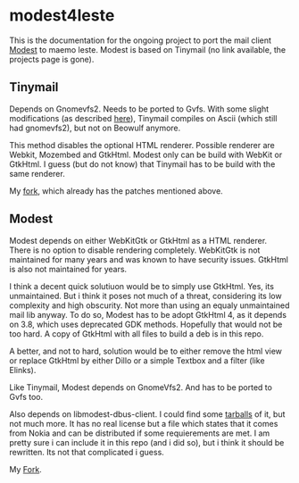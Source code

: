 # modest4leste

This is the documentation for the ongoing project to port the mail client [Modest](https://github.com/lexborisov/Modest) to maemo leste. Modest is based on Tinymail (no link available, the projects page is gone).

## Tinymail

Depends on Gnomevfs2. Needs to be ported to Gvfs. With some slight modifications (as described [here](https://github.com/maemo-leste/bugtracker/issues/207)), Tinymail compiles on Ascii (which still had gnomevfs2), but not on Beowulf anymore.

This method disables the optional HTML renderer. Possible renderer are Webkit, Mozembed and GtkHtml. Modest only can be build with WebKit or GtkHtml. I guess (but do not know) that Tinymail has to be build with the same renderer.

My [fork](https://github.com/0mark/tinymail), which already has the patches mentioned above.

## Modest

Modest depends on either WebKitGtk or GtkHtml as a HTML renderer. There is no option to disable rendering completely. WebKitGtk is not maintained for many years and was known to have security issues. GtkHtml is also not maintained for years. 

I think a decent quick solutiuon would be to simply use GtkHtml. Yes, its unmaintained. But i think it poses not much of a threat, considering its low complexity and high obscurity. Not more than using an equaly unmaintained mail lib anyway. To do so, Modest has to be adopt GtkHtml 4, as it depends on 3.8, which uses deprecated GDK methods. Hopefully that would not be too hard. A copy of GtkHtml with all files to build a deb is in this repo.

A better, and not to hard, solution would be to either remove the html view or replace GtkHtml by either Dillo or a simple Textbox and a filter (like Elinks).

Like Tinymail, Modest depends on GnomeVfs2. And has to be ported to Gvfs too.

Also depends on libmodest-dbus-client. I could find some [tarballs](http://maemo.muarf.org/apt-mirror/mirror/repository.maemo.org/pool/maemo5.0/free/libm/libmodest-dbus-client/) of it, but not much more. It has no real license but a file which states that it comes from Nokia and can be distributed if some requierements are met. I am pretty sure i can include it in this repo (and i did so), but i think it should be rewritten. Its not that complicated i guess.

My [Fork](https://github.com/0mark/modest).
